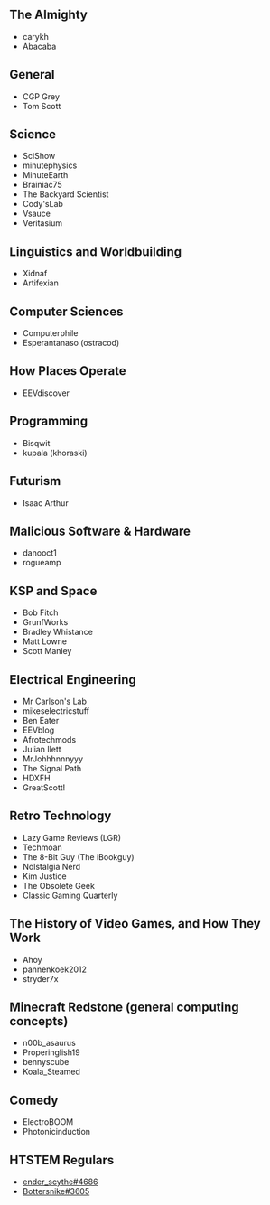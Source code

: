 ## The Almighty
* carykh
* Abacaba

## General
* CGP Grey
* Tom Scott

## Science
* SciShow
* minutephysics
* MinuteEarth
* Brainiac75
* The Backyard Scientist
* Cody'sLab
* Vsauce
* Veritasium

## Linguistics and Worldbuilding
* Xidnaf
* Artifexian

## Computer Sciences
* Computerphile
* Esperantanaso (ostracod)

## How Places Operate
* EEVdiscover

## Programming
* Bisqwit
* kupala (khoraski)

## Futurism
* Isaac Arthur

## Malicious Software & Hardware
* danooct1
* rogueamp

## KSP and Space
* Bob Fitch
* GrunfWorks
* Bradley Whistance
* Matt Lowne
* Scott Manley

## Electrical Engineering
* Mr Carlson's Lab
* mikeselectricstuff
* Ben Eater
* EEVblog
* Afrotechmods
* Julian Ilett
* MrJohhhnnnyyy
* The Signal Path
* HDXFH
* GreatScott!

## Retro Technology
* Lazy Game Reviews (LGR)
* Techmoan
* The 8-Bit Guy (The iBookguy)
* Nolstalgia Nerd
* Kim Justice
* The Obsolete Geek
* Classic Gaming Quarterly

## The History of Video Games, and How They Work
* Ahoy
* pannenkoek2012
* stryder7x

## Minecraft Redstone (general computing concepts)
* n00b_asaurus
* Properinglish19
* bennyscube
* Koala_Steamed

## Comedy
* ElectroBOOM
* Photonicinduction

## HTSTEM Regulars
* [ender_scythe#4686](https://discordapp.com/channels/@me/297047659657822208)
* [Bottersnike#3605](https://discordapp.com/channels/@me/305776697905512450)
